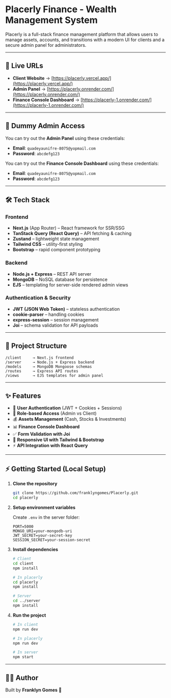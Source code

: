 # Placerly Finance - Wealth Management System

Placerly is a full-stack finance management platform that allows users to manage assets, accounts, and transitions with a modern UI for clients and a secure admin panel for administrators.

---

## 🚀 Live URLs

- **Client Website** → [https://placerly.vercel.app/](https://placerly.vercel.app/)
- **Admin Panel** → [https://placerly.onrender.com/](https://placerly.onrender.com/)
- **Finance Console Dashboard** → [https://placerly-1.onrender.com/](https://placerly-1.onrender.com/)

---

## 🧪 Dummy Admin Access

You can try out the **Admin Panel** using these credentials:

- **Email**: `quadeyaunifre-8075@yopmail.com`
- **Password**: `abcdefg123`

You can try out the **Finance Console Dashboard** using these credentials:

- **Email**: `quadeyaunifre-8075@yopmail.com`
- **Password**: `abcdefg123`

---

## 🛠️ Tech Stack

### Frontend

- **Next.js** (App Router) – React framework for SSR/SSG
- **TanStack Query (React Query)** – API fetching & caching
- **Zustand** – lightweight state management
- **Tailwind CSS** – utility-first styling
- **Bootstrap** – rapid component prototyping

### Backend

- **Node.js + Express** – REST API server
- **MongoDB** – NoSQL database for persistence
- **EJS** – templating for server-side rendered admin views

### Authentication & Security

- **JWT (JSON Web Token)** – stateless authentication
- **cookie-parser** – handling cookies
- **express-session** – session management
- **Joi** – schema validation for API payloads

---

## 📂 Project Structure

```
/client     → Next.js frontend
/server     → Node.js + Express backend
/models     → MongoDB Mongoose schemas
/routes     → Express API routes
/views      → EJS templates for admin panel
```

---

## ✨ Features

- 🔑 **User Authentication** (JWT + Cookies + Sessions)
- 👤 **Role-based Access** (Admin vs Client)
- 💰 **Assets Management** (Cash, Stocks & Investments)
- 📊 **Finance Console Dashboard**
- ✅ **Form Validation with Joi**
- 🎨 **Responsive UI with Tailwind & Bootstrap**
- ⚡ **API Integration with React Query**

---

## ⚡ Getting Started (Local Setup)

1. **Clone the repository**

   ```bash
   git clone https://github.com/franklyngomes/Placerly.git
   cd placerly
   ```

2. **Setup environment variables**

   Create `.env` in the server folder:

   ```env
   PORT=5000
   MONGO_URI=your-mongodb-uri
   JWT_SECRET=your-secret-key
   SESSION_SECRET=your-session-secret
   ```

3. **Install dependencies**

   ```bash
   # Client
   cd client
   npm install

   # In placerly
   cd placerly
   npm install

   # Server
   cd ../server
   npm install
   ```

4. **Run the project**

   ```bash
   # In client
   npm run dev

   # In placerly
   npm run dev

   # In server
   npm start
   ```

---

## 👨‍💻 Author

Built by **Franklyn Gomes** 🚀
